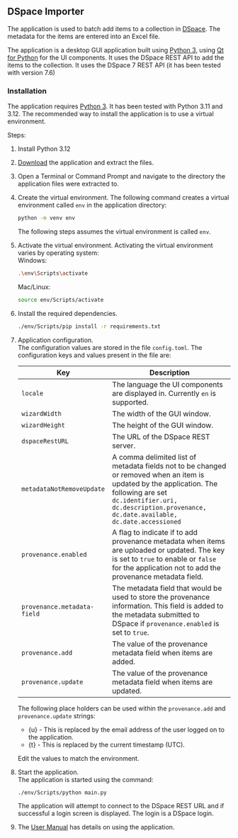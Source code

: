 ## DSpace Importer

The application is used to batch add items to a collection in [DSpace](https://dspace.lyrasis.org/). The metadata for the items are entered into an Excel file. 

The application is a desktop GUI application built using [Python 3](https://www.python.org/), using [Qt for Python](https://doc.qt.io/qtforpython-6/) for the UI components. It uses the DSpace REST API to add the items to the collection. It uses the DSpace 7 REST API (it has been tested with version 7.6)

### Installation

The application requires [Python 3](https://www.python.org/). It has been tested with Python 3.11 and 3.12. The recommended way to install the application is to use a virtual environment. 

Steps:

1. Install Python 3.12

2. [Download](https://github.com/khemnavet/dspace-import/archive/refs/heads/master.zip) the application and extract the  files. 
3. Open a Terminal or Command Prompt and navigate to the directory the application files were extracted to.
4. Create the virtual environment. The following command creates a virtual environment called `env` in the application directory:  
    ```bash
    python -m venv env
    ```
    The following steps assumes the virtual environment is called `env`.
5. Activate the virtual environment. Activating the virtual environment varies by operating system:  
    Windows:
    ```bash
    .\env\Scripts\activate
    ```
    Mac/Linux:
    ```bash
    source env/Scripts/activate
    ```
6. Install the required dependencies.  
    ```bash
    ./env/Scripts/pip install -r requirements.txt
    ```
7. Application configuration.  
The configuration values are stored in the file `config.toml`. The configuration keys and values present in the file are:  

    | Key | Description |
    | --- | --- |
    | `locale` | The language the UI components are displayed in. Currently `en` is supported. | 
    | `wizardWidth` | The width of the GUI window. | 
    | `wizardHeight` | The height of the GUI window. | 
    | `dspaceRestURL` | The URL of the DSpace REST server. | 
    | `metadataNotRemoveUpdate` | A comma delimited list of metadata fields not to be changed or removed when an item is updated by the application. The following are set `dc.identifier.uri, dc.description.provenance, dc.date.available, dc.date.accessioned` |
    | `provenance.enabled` | A flag to indicate if to add provenance metadata when items are uploaded or updated. The key is set to `true` to enable or `false` for the application not to add the provenance metadata field. |
    | `provenance.metadata-field` | The metadata field that would be used to store the provenance information. This field is added to the metadata submitted to DSpace if `provenance.enabled` is set to `true`.|
    | `provenance.add` | The value of the provenance metadata field when items are added. |
    | `provenance.update` | The value of the provenance metadata field when items are updated. |
    
    The following place holders can be used within the `provenance.add` and `provenance.update` strings:  

     - {u} - This is replaced by the email address of the user logged on to the application.
     - {t} - This is replaced by the current timestamp (UTC).

    Edit the values to match the environment.
8. Start the application.  
    The application is started using the command:
    ```bash
    ./env/Scripts/python main.py
    ```
    The application will attempt to connect to the DSpace REST URL and if successful a login screen is displayed. The login is a DSpace login.
9. The [User Manual](UserManual.md) has details on using the application.

